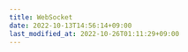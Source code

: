 ```yaml
---
title: WebSocket
date: 2022-10-13T14:56:14+09:00
last_modified_at: 2022-10-26T01:11:29+09:00
---
```

